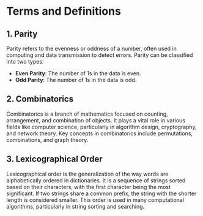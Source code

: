 # Terms and Definitions
 
## 1. Parity 
 Parity refers to the evenness or oddness of a number, often used in computing and data transmission to detect errors. Parity can be classified into two types:
- **Even Parity**: The number of 1s in the data is even.
- **Odd Parity**: The number of 1s in the data is odd.

## 2. Combinatorics
 Combinatorics is a branch of mathematics focused on counting, arrangement, and combination of objects. It plays a vital role in various fields like computer science, particularly in algorithm design, cryptography, and network theory. Key concepts in combinatorics include permutations, combinations, and graph theory.

## 3. Lexicographical Order
 Lexicographical order is the generalization of the way words are alphabetically ordered in dictionaries. It is a sequence of strings sorted based on their characters, with the first character being the most significant. If two strings share a common prefix, the string with the shorter length is considered smaller. This order is used in many computational algorithms, particularly in string sorting and searching.
  
 
